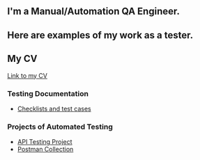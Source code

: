 
## I'm a Manual/Automation QA Engineer. 
## Here are examples of my work as a tester.
## My CV
[Link to my CV](https://drive.google.com/file/d/1SrjJTiuk3FdTXGVvwAUSZq1BEzp_gjhi/view?usp=sharing)


### Testing Documentation

- [Checklists and test cases](https://github.com/LizaBasko1/Test-cases-and-checklists)


### Projects of Automated Testing
- [API Testing Project](https://github.com/LizaBasko1/API_Project)
- [Postman Collection](https://github.com/LizaBasko1/Postman-collection-Trello-)

